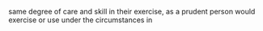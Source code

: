 same degree of care and skill in their exercise, as a prudent person would exercise or use under the circumstances in